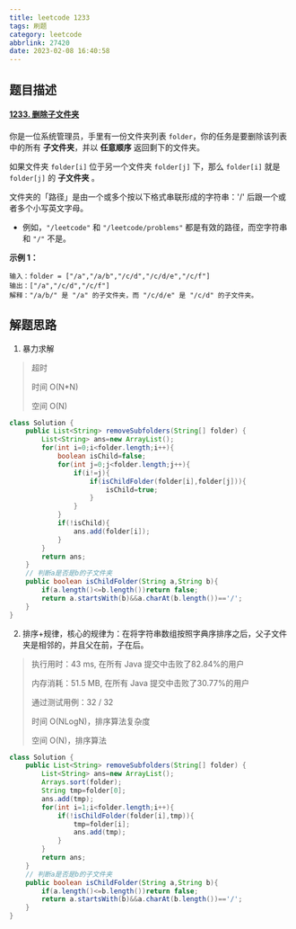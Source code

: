 ```yaml
---
title: leetcode 1233
tags: 刷题
category: leetcode
abbrlink: 27420
date: 2023-02-08 16:40:58
---
```


## 题目描述

#### [1233. 删除子文件夹](https://leetcode.cn/problems/remove-sub-folders-from-the-filesystem/)



你是一位系统管理员，手里有一份文件夹列表 `folder`，你的任务是要删除该列表中的所有 **子文件夹**，并以 **任意顺序** 返回剩下的文件夹。

如果文件夹 `folder[i]` 位于另一个文件夹 `folder[j]` 下，那么 `folder[i]` 就是 `folder[j]` 的 **子文件夹** 。

文件夹的「路径」是由一个或多个按以下格式串联形成的字符串：'/' 后跟一个或者多个小写英文字母。

- 例如，`"/leetcode"` 和 `"/leetcode/problems"` 都是有效的路径，而空字符串和 `"/"` 不是。

 

**示例 1：**

```
输入：folder = ["/a","/a/b","/c/d","/c/d/e","/c/f"]
输出：["/a","/c/d","/c/f"]
解释："/a/b/" 是 "/a" 的子文件夹，而 "/c/d/e" 是 "/c/d" 的子文件夹。
```

## 解题思路

1. 暴力求解

> 超时
>
> 时间 O(N*N)
>
> 空间 O(N)

```java
class Solution {
    public List<String> removeSubfolders(String[] folder) {
        List<String> ans=new ArrayList();
        for(int i=0;i<folder.length;i++){
            boolean isChild=false;
            for(int j=0;j<folder.length;j++){
                if(i!=j){
                    if(isChildFolder(folder[i],folder[j])){
                        isChild=true;
                    }
                }
            }
            if(!isChild){
                ans.add(folder[i]);
            }
        }
        return ans;
    }
    // 判断a是否是b的子文件夹
    public boolean isChildFolder(String a,String b){
        if(a.length()<=b.length())return false;
        return a.startsWith(b)&&a.charAt(b.length())=='/';
    }
}
```

2. 排序+规律，核心的规律为：在将字符串数组按照字典序排序之后，父子文件夹是相邻的，并且父在前，子在后。

> 执行用时：43 ms, 在所有 Java 提交中击败了82.84%的用户
>
> 内存消耗：51.5 MB, 在所有 Java 提交中击败了30.77%的用户
>
> 通过测试用例：32 / 32
>
> 时间 O(NLogN)，排序算法复杂度
>
> 空间 O(N)，排序算法

```java
class Solution {
    public List<String> removeSubfolders(String[] folder) {
        List<String> ans=new ArrayList();
        Arrays.sort(folder);
        String tmp=folder[0];
        ans.add(tmp);
        for(int i=1;i<folder.length;i++){
            if(!isChildFolder(folder[i],tmp)){
                tmp=folder[i];
                ans.add(tmp);
            }
        }
        return ans;
    }
    // 判断a是否是b的子文件夹
    public boolean isChildFolder(String a,String b){
        if(a.length()<=b.length())return false;
        return a.startsWith(b)&&a.charAt(b.length())=='/';
    }
}
```